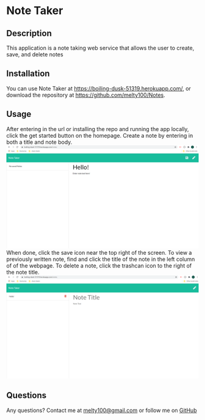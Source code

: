 # Note Taker
## Description
This application is a note taking web service that allows the user to create, save, and delete notes
## Installation
You can use Note Taker at https://boiling-dusk-51319.herokuapp.com/, or download the repository at https://github.com/melty100/Notes.
## Usage
After entering in the url or installing the repo and running the app locally, click the get started button on the homepage. Create
a note by entering in both a title and note body.
![screenshot of Notes app](https://github.com/melty100/Notes/blob/master/readme-assets/Screenshot%20(18).png)
When done, click the save icon near the top right of the screen. To view a previously written note, find and click the title of the note in the left column of of the webpage. To delete a note, click the trashcan icon to the right of the note title.
![screenshot of Notes app](https://github.com/melty100/Notes/blob/master/readme-assets/Screenshot%20(19).png)
## Questions
Any questions?  Contact me at melty100@gmail.com or follow me on [GitHub](https://github.com/melty100)